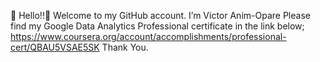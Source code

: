 👋 Hello!!👋
Welcome to my GitHub account. I’m Victor Anim-Opare
Please find my Google Data Analytics Professional certificate in the link below;
https://www.coursera.org/account/accomplishments/professional-cert/QBAU5VSAE5SK
Thank You.

<!---
VictorAnim-Opare/VictorAnim-Opare is a ✨ special ✨ repository because its `README.md` (this file) appears on your GitHub profile.
You can click the Preview link to take a look at your changes.
--->

